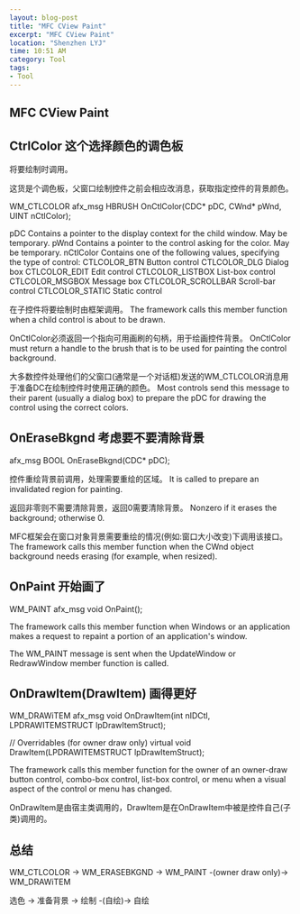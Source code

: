 ```yaml
---
layout: blog-post
title: "MFC CView Paint"
excerpt: "MFC CView Paint"
location: "Shenzhen LYJ"
time: 10:51 AM
category: Tool
tags:
- Tool
---
```


## MFC CView Paint ##

## CtrlColor 这个选择颜色的调色板 ##

将要绘制时调用。

这货是个调色板，父窗口绘制控件之前会相应改消息，获取指定控件的背景颜色。

WM_CTLCOLOR
afx_msg HBRUSH OnCtlColor(CDC* pDC, CWnd* pWnd, UINT nCtlColor);

pDC
Contains a pointer to the display context for the child window. May be temporary.
pWnd
Contains a pointer to the control asking for the color. May be temporary.
nCtlColor
Contains one of the following values, specifying the type of control:
CTLCOLOR_BTN        Button control
CTLCOLOR_DLG        Dialog box
CTLCOLOR_EDIT       Edit control
CTLCOLOR_LISTBOX    List-box control
CTLCOLOR_MSGBOX     Message box
CTLCOLOR_SCROLLBAR  Scroll-bar control
CTLCOLOR_STATIC     Static control

在子控件将要绘制时由框架调用。
The framework calls this member function when a child control is about to be drawn.

OnCtlColor必须返回一个指向可用画刷的句柄，用于绘画控件背景。
OnCtlColor must return a handle to the brush that is to be used for painting the control background.

大多数控件处理他们的父窗口(通常是一个对话框)发送的WM_CTLCOLOR消息用于准备DC在绘制控件时使用正确的颜色。
Most controls send this message to their parent (usually a dialog box) to prepare the pDC for drawing the control using the correct colors.

## OnEraseBkgnd 考虑要不要清除背景 ##

afx_msg BOOL OnEraseBkgnd(CDC* pDC);

控件重绘背景前调用，处理需要重绘的区域。
It is called to prepare an invalidated region for painting.

返回非零则不需要清除背景，返回0需要清除背景。
Nonzero if it erases the background; otherwise 0.

MFC框架会在窗口对象背景需要重绘的情况(例如:窗口大小改变)下调用该接口。
The framework calls this member function when the CWnd object background needs erasing (for example, when resized).

## OnPaint 开始画了 ##

WM_PAINT
afx_msg void OnPaint();

The framework calls this member function when Windows or an application makes a request to repaint a portion of an application's window.

The WM_PAINT message is sent when the UpdateWindow or RedrawWindow member function is called.

## OnDrawItem(DrawItem) 画得更好 ##

WM_DRAWiTEM
afx_msg void OnDrawItem(int nIDCtl, LPDRAWITEMSTRUCT lpDrawItemStruct);

// Overridables (for owner draw only)
virtual void DrawItem(LPDRAWITEMSTRUCT lpDrawItemStruct);

The framework calls this member function for the owner of an owner-draw button control, combo-box control, list-box control, or menu when a visual aspect of the control or menu has changed.

OnDrawItem是由宿主类调用的，DrawItem是在OnDrawItem中被是控件自己(子类)调用的。

## 总结 ##

WM_CTLCOLOR -> WM_ERASEBKGND -> WM_PAINT -(owner draw only)-> WM_DRAWiTEM

选色 -> 准备背景 -> 绘制 -(自绘)-> 自绘